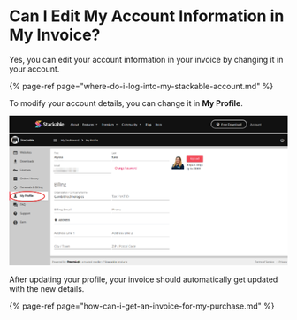 # Can I Edit My Account Information in My Invoice?

Yes, you can edit your account information in your invoice by changing it in your account.

{% page-ref page="where-do-i-log-into-my-stackable-account.md" %}

To modify your account details, you can change it in **My Profile**.

![](../../.gitbook/assets/firefox_bdke2a1hsq.png)

After updating your profile, your invoice should automatically get updated with the new details.

{% page-ref page="how-can-i-get-an-invoice-for-my-purchase.md" %}

